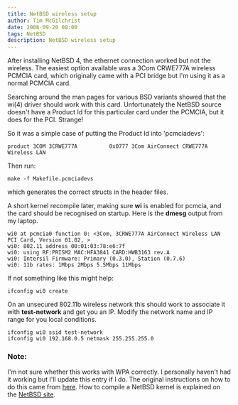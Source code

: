 ```yaml
---
title: NetBSD wireless setup
author: Tim McGilchrist
date: 2008-09-20 00:00
tags: NetBSD
description: NetBSD wireless setup
---
```


After installing NetBSD 4, the ethernet connection worked but not the
wireless. The easiest option available was a 3Com CRWE777A wireless PCMCIA card,
which originally came with a PCI bridge but I'm using it as a normal PCMCIA
card.


Searching around the man pages for various BSD variants showed that the wi(4)
driver should work with this card. Unfortunately the NetBSD source doesn't have
a Product Id for this particular card under the PCMCIA, but it does for the
PCI. Strange!

So it was a simple case of putting the Product Id into 'pcmciadevs':

    product 3COM 3CRWE777A          0x0777 3Com AirConnect CRWE777A Wireless LAN

Then run:

    make -f Makefile.pcmciadevs

which generates the correct structs in the header files.

A short kernel recompile later, making sure **wi** is enabled for pcmcia, and the
card should be recognised on startup. Here is the **dmesg** output from my laptop.

    wi0 at pcmcia0 function 0: <3Com, 3CRWE777A AirConnect Wireless LAN PCI Card, Version 01.02, >
    wi0: 802.11 address 00:01:03:78:e6:7f
    wi0: using RF:PRISM2 MAC:HFA3841 CARD:HWB3163 rev.A
    wi0: Intersil Firmware: Primary (0.3.0), Station (0.7.6)
    wi0: 11b rates: 1Mbps 2Mbps 5.5Mbps 11Mbps

If not something like this might help:

    ifconfig wi0 create

On an unsecured 802.11b wireless network this should work to associate it with
**test-network** and get you an IP. Modify the network name and IP range for
you local conditions.

    ifconfig wi0 ssid test-network
    ifconfig wi0 192.168.0.5 netmask 255.255.255.0

### Note: ###

I'm not sure whether this works with WPA correctly. I personally haven't had it
working but I'll update this entry if I do. The original instructions on how to do this came from
[here](http://www.sfc.wide.ad.jp/~hiddy/software/wi_pci_netbsd/index.html). How
to compile a NetBSD kernel is explained on the
[NetBSD site](http://www.netbsd.org/docs/guide/en/chap-kernel.html).
